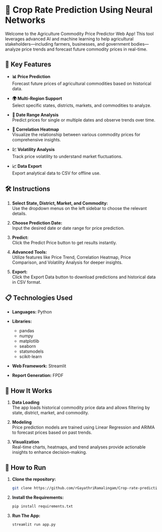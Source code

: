 # 🌾 Crop Rate Prediction Using Neural Networks

Welcome to the Agriculture Commodity Price Predictor Web App! This tool leverages advanced AI and machine learning to help agricultural stakeholders—including farmers, businesses, and government bodies—analyze price trends and forecast future commodity prices in real-time.

## 🚀 Key Features

- **📊 Price Prediction**  
  Forecast future prices of agricultural commodities based on historical data.

- **🌍 Multi-Region Support**  
  Select specific states, districts, markets, and commodities to analyze.

- **📅 Date Range Analysis**  
  Predict prices for single or multiple dates and observe trends over time.

- **🧮 Correlation Heatmap**  
  Visualize the relationship between various commodity prices for comprehensive insights.

- **💹 Volatility Analysis**  
  Track price volatility to understand market fluctuations.

- **📈 Data Export**  
  Export analytical data to CSV for offline use.

## 🛠️ Instructions

1. **Select State, District, Market, and Commodity:**  
   Use the dropdown menus on the left sidebar to choose the relevant details.

2. **Choose Prediction Date:**  
   Input the desired date or date range for price prediction.

3. **Predict:**  
   Click the Predict Price button to get results instantly.

4. **Advanced Tools:**  
   Utilize features like Price Trend, Correlation Heatmap, Price Comparison, and Volatility Analysis for deeper insights.

5. **Export:**  
   Click the Export Data button to download predictions and historical data in CSV format.

## 📋 Technologies Used

- **Languages:** Python

- **Libraries:** 
  - pandas
  - numpy
  - matplotlib
  - seaborn
  - statsmodels
  - scikit-learn

- **Web Framework:** Streamlit

- **Report Generation:** FPDF

## 🎯 How It Works

1. **Data Loading**  
   The app loads historical commodity price data and allows filtering by state, district, market, and commodity.

2. **Modeling**  
   Price prediction models are trained using Linear Regression and ARIMA to forecast prices based on past trends.

3. **Visualization**  
   Real-time charts, heatmaps, and trend analyses provide actionable insights to enhance decision-making.

## 🔧 How to Run

1. **Clone the repository:**  
   ```bash
   git clone https://github.com/rGayathriRamalingam/Crop-rate-prediction

2. **Install the Requirements:**  
   ```bash
   pip install requirements.txt

3. **Run The App:**  
   ```bash
   streamlit run app.py
